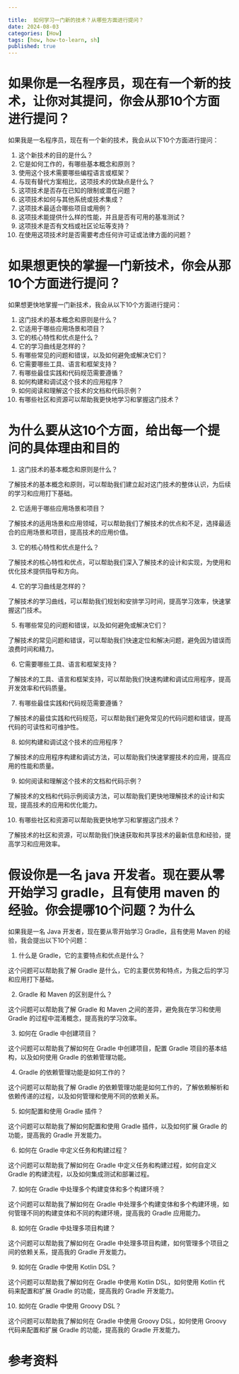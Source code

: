 ```yaml
---

title:  如何学习一门新的技术？从哪些方面进行提问？
date: 2024-08-03
categories: [How]
tags: [how, how-to-learn, sh]
published: true
---
```


# 如果你是一名程序员，现在有一个新的技术，让你对其提问，你会从那10个方面进行提问？

如果我是一名程序员，现在有一个新的技术，我会从以下10个方面进行提问：

1. 这个新技术的目的是什么？
2. 它是如何工作的，有哪些基本概念和原则？
3. 使用这个技术需要哪些编程语言或框架？
4. 与现有替代方案相比，这项技术的优缺点是什么？
5. 这项技术是否存在已知的限制或潜在问题？
6. 这项技术如何与其他系统或技术集成？
7. 这项技术最适合哪些项目或用例？
8. 这项技术能提供什么样的性能，并且是否有可用的基准测试？
9. 这项技术是否有文档或社区论坛等支持？
10. 在使用这项技术时是否需要考虑任何许可证或法律方面的问题？

# 如果想更快的掌握一门新技术，你会从那10个方面进行提问？

如果想更快地掌握一门新技术，我会从以下10个方面进行提问：

1. 这门技术的基本概念和原则是什么？
2. 它适用于哪些应用场景和项目？
3. 它的核心特性和优点是什么？
4. 它的学习曲线是怎样的？
5. 有哪些常见的问题和错误，以及如何避免或解决它们？
6. 它需要哪些工具、语言和框架支持？
7. 有哪些最佳实践和代码规范需要遵循？
8. 如何构建和调试这个技术的应用程序？
9. 如何阅读和理解这个技术的文档和代码示例？
10. 有哪些社区和资源可以帮助我更快地学习和掌握这门技术？


# 为什么要从这10个方面，给出每一个提问的具体理由和目的

1. 这门技术的基本概念和原则是什么？

了解技术的基本概念和原则，可以帮助我们建立起对这门技术的整体认识，为后续的学习和应用打下基础。

2. 它适用于哪些应用场景和项目？

了解技术的适用场景和应用领域，可以帮助我们了解技术的优点和不足，选择最适合的应用场景和项目，提高技术的应用价值。

3. 它的核心特性和优点是什么？

了解技术的核心特性和优点，可以帮助我们深入了解技术的设计和实现，为使用和优化技术提供指导和方向。

4. 它的学习曲线是怎样的？

了解技术的学习曲线，可以帮助我们规划和安排学习时间，提高学习效率，快速掌握这门技术。

5. 有哪些常见的问题和错误，以及如何避免或解决它们？

了解技术的常见问题和错误，可以帮助我们快速定位和解决问题，避免因为错误而浪费时间和精力。

6. 它需要哪些工具、语言和框架支持？

了解技术的工具、语言和框架支持，可以帮助我们快速构建和调试应用程序，提高开发效率和代码质量。

7. 有哪些最佳实践和代码规范需要遵循？

了解技术的最佳实践和代码规范，可以帮助我们避免常见的代码问题和错误，提高代码的可读性和可维护性。

8. 如何构建和调试这个技术的应用程序？

了解技术的应用程序构建和调试方法，可以帮助我们快速掌握技术的应用，提高应用的性能和质量。

9. 如何阅读和理解这个技术的文档和代码示例？

了解技术的文档和代码示例阅读方法，可以帮助我们更快地理解技术的设计和实现，提高技术的应用和优化能力。

10. 有哪些社区和资源可以帮助我更快地学习和掌握这门技术？

了解技术的社区和资源，可以帮助我们快速获取和共享技术的最新信息和经验，提高学习和应用效率。

# 假设你是一名 java 开发者。现在要从零开始学习 gradle，且有使用 maven 的经验。你会提哪10个问题？为什么

如果我是一名 Java 开发者，现在要从零开始学习 Gradle，且有使用 Maven 的经验，我会提出以下10个问题：

1. 什么是 Gradle，它的主要特点和优点是什么？

这个问题可以帮助我了解 Gradle 是什么，它的主要优势和特点，为我之后的学习和应用打下基础。

2. Gradle 和 Maven 的区别是什么？

这个问题可以帮助我了解 Gradle 和 Maven 之间的差异，避免我在学习和使用 Gradle 的过程中混淆概念，提高我的学习效率。

3. 如何在 Gradle 中创建项目？

这个问题可以帮助我了解如何在 Gradle 中创建项目，配置 Gradle 项目的基本结构，以及如何使用 Gradle 的依赖管理功能。

4. Gradle 的依赖管理功能是如何工作的？

这个问题可以帮助我了解 Gradle 的依赖管理功能是如何工作的，了解依赖解析和依赖传递的过程，以及如何管理和使用不同的依赖关系。

5. 如何配置和使用 Gradle 插件？

这个问题可以帮助我了解如何配置和使用 Gradle 插件，以及如何扩展 Gradle 的功能，提高我的 Gradle 开发能力。

6. 如何在 Gradle 中定义任务和构建过程？

这个问题可以帮助我了解如何在 Gradle 中定义任务和构建过程，如何自定义 Gradle 的构建流程，以及如何集成测试和部署过程。

7. 如何在 Gradle 中处理多个构建变体和多个构建环境？

这个问题可以帮助我了解如何在 Gradle 中处理多个构建变体和多个构建环境，如何管理不同的构建变体和不同的构建环境，提高我的 Gradle 应用能力。

8. 如何在 Gradle 中处理多项目构建？

这个问题可以帮助我了解如何在 Gradle 中处理多项目构建，如何管理多个项目之间的依赖关系，提高我的 Gradle 开发能力。

9. 如何在 Gradle 中使用 Kotlin DSL？

这个问题可以帮助我了解如何在 Gradle 中使用 Kotlin DSL，如何使用 Kotlin 代码来配置和扩展 Gradle 的功能，提高我的 Gradle 开发能力。

10. 如何在 Gradle 中使用 Groovy DSL？

这个问题可以帮助我了解如何在 Gradle 中使用 Groovy DSL，如何使用 Groovy 代码来配置和扩展 Gradle 的功能，提高我的 Gradle 开发能力。



# 参考资料



